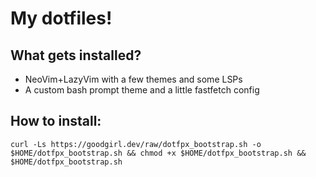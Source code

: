 # My dotfiles!

## What gets installed?
- NeoVim+LazyVim with a few themes and some LSPs
- A custom bash prompt theme and a little fastfetch config

## How to install:
```curl -Ls https://goodgirl.dev/raw/dotfpx_bootstrap.sh -o $HOME/dotfpx_bootstrap.sh && chmod +x $HOME/dotfpx_bootstrap.sh && $HOME/dotfpx_bootstrap.sh```
